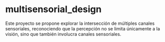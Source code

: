 # multisensorial_design
Este proyecto se propone explorar la intersección de múltiples canales sensoriales, reconociendo que la percepción no se limita únicamente a la visión, sino que también involucra canales sensoriales.

